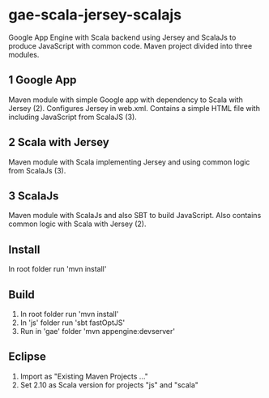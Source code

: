 # gae-scala-jersey-scalajs
Google App Engine with Scala backend using Jersey and ScalaJs to produce JavaScript with common code. Maven project divided into three modules.

1 Google App
------------
Maven module with simple Google app with dependency to Scala with Jersey (2). Configures Jersey in web.xml. Contains a simple HTML file with including JavaScript from ScalaJS (3).

2 Scala with Jersey
-------------------
Maven module with Scala implementing Jersey and using common logic from ScalaJs (3).

3 ScalaJs
---------
Maven module with ScalaJs and also SBT to build JavaScript. Also contains common logic with Scala with Jersey (2).

Install
-------

In root folder run 'mvn install'

Build
-----

1. In root folder run 'mvn install'
2. In 'js' folder run 'sbt fastOptJS'
3. Run in 'gae' folder 'mvn appengine:devserver'

Eclipse
-------

1. Import as "Existing Maven Projects ..."
2. Set 2.10 as Scala version for projects "js" and "scala"
